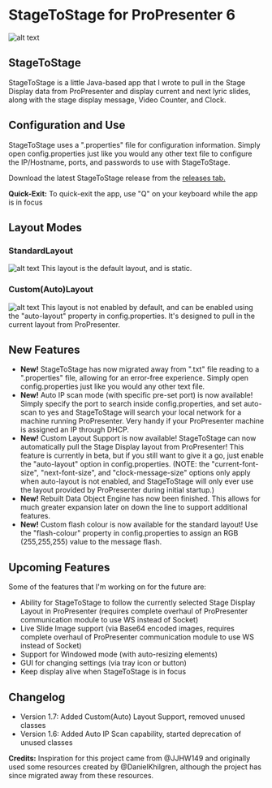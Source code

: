 # StageToStage for ProPresenter 6

![alt text](https://raw.githubusercontent.com/L2N6H5B3/StageToStage/master/StandardLayout.png)

## StageToStage
StageToStage is a little Java-based app that I wrote to pull in the Stage Display data from ProPresenter and display current and next lyric slides, along with the stage display message, Video Counter, and Clock.


## Configuration and Use
StageToStage uses a ".properties" file for configuration information. Simply open config.properties just like you would any other text file to configure the IP/Hostname, ports, and passwords to use with StageToStage.

Download the latest StageToStage release from the [releases tab.](https://github.com/L2N6H5B3/ProPresenter-StageToStage-Stage-Display/releases)

**Quick-Exit:** To quick-exit the app, use "Q" on your keyboard while the app is in focus


## Layout Modes

### StandardLayout
![alt text](https://raw.githubusercontent.com/L2N6H5B3/StageToStage/master/StandardLayout.png)
This layout is the default layout, and is static.

### Custom(Auto)Layout
![alt text](https://raw.githubusercontent.com/L2N6H5B3/StageToStage/master/AutoLayout.png)
This layout is not enabled by default, and can be enabled using the "auto-layout" property in config.properties. It's designed to pull in the current layout from ProPresenter.

## New Features
* **New!** StageToStage has now migrated away from ".txt" file reading to a ".properties" file, allowing for an error-free experience.  Simply open config.properties just like you would any other text file.
* **New!** Auto IP scan mode (with specific pre-set port) is now available!  Simply specify the port to search inside config.properties, and set auto-scan to yes and StageToStage will search your local network for a machine running ProPresenter.  Very handy if your ProPresenter machine is assigned an IP through DHCP.
* **New!** Custom Layout Support is now available!  StageToStage can now automatically pull the Stage Display layout from ProPresenter!  This feature is currently in beta, but if you still want to give it a go, just enable the "auto-layout" option in config.properties.  (NOTE: the "current-font-size", "next-font-size", and "clock-message-size" options only apply when auto-layout is not enabled, and StageToStage will only ever use the layout provided by ProPresenter during initial startup.)
* **New!** Rebuilt Data Object Engine has now been finished.  This allows for much greater expansion later on down the line to support additional features.
* **New!** Custom flash colour is now available for the standard layout!  Use the "flash-colour" property in config.properties to assign an RGB (255,255,255) value to the message flash.

## Upcoming Features
Some of the features that I'm working on for the future are:
* Ability for StageToStage to follow the currently selected Stage Display Layout in ProPresenter (requires complete overhaul of ProPresenter communication module to use WS instead of Socket)
* Live Slide Image support (via Base64 encoded images, requires complete overhaul of ProPresenter communication module to use WS instead of Socket)
* Support for Windowed mode (with auto-resizing elements)
* GUI for changing settings (via tray icon or button)
* Keep display alive when StageToStage is in focus


## Changelog
* Version 1.7: Added Custom(Auto) Layout Support, removed unused classes
* Version 1.6: Added Auto IP Scan capability, started deprecation of unused classes

**Credits:**
Inspiration for this project came from @JJHW149 and originally used some resources created by @DanielKhilgren, although the project has since migrated away from these resources.